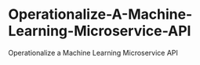 # Operationalize-A-Machine-Learning-Microservice-API
Operationalize a Machine Learning Microservice API
